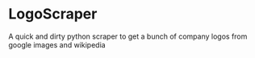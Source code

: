 LogoScraper
===========

A quick and dirty python scraper to get a bunch of company logos from google images and wikipedia
